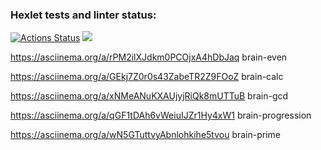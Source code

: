 ### Hexlet tests and linter status:
[![Actions Status](https://github.com/rustemgb/python-project-49/actions/workflows/hexlet-check.yml/badge.svg)](https://github.com/rustemgb/python-project-49/actions)
<a href="https://codeclimate.com/github/rustemgb/python-project-49/maintainability"><img src="https://api.codeclimate.com/v1/badges/2537bcf8e10be7355a6a/maintainability" /></a>

https://asciinema.org/a/rPM2ilXJdkm0PCOjxA4hDbJaq brain-even

https://asciinema.org/a/GEkj7Z0r0s43ZabeTR2Z9FOoZ brain-calc

https://asciinema.org/a/xNMeANuKXAUjyjRiQk8mUTTuB brain-gcd

https://asciinema.org/a/qGF1tDAh6vWeiuIJZr1Hy4xW1 brain-progression

https://asciinema.org/a/wN5GTuttvyAbnlohkihe5tvou brain-prime
